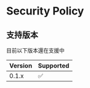 # Security Policy

## 支持版本

目前以下版本還在支援中

| Version | Supported          |
| ------- | ------------------ |
| 0.1.x   | :white_check_mark: |

